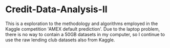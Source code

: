 # Credit-Data-Analysis-II
This is a exploration to the methodology and algorithms employed in the Kaggle competition 'AMEX default prediction'. Due to the laptop problem, there is no way to contain a 50GB datasets in my computer, so I continue to use the raw lending club datasets also from Kaggle.
